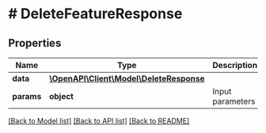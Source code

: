 # # DeleteFeatureResponse

## Properties

Name | Type | Description | Notes
------------ | ------------- | ------------- | -------------
**data** | [**\OpenAPI\Client\Model\DeleteResponse**](DeleteResponse.md) |  |
**params** | **object** | Input parameters |

[[Back to Model list]](../../README.md#models) [[Back to API list]](../../README.md#endpoints) [[Back to README]](../../README.md)
